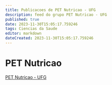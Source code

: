 ```yaml
---
title: Publicacoes de PET Nutricao - UFG 
description: feed do grupo PET Nutricao - UFG
published: true
date: 2023-11-30T15:05:17.759246
tags: Ciencias da Saude
editor: markdown
dateCreated: 2023-11-30T15:05:17.759246
---
```


# PET Nutricao
[PET Nutricao - UFG](/grupo/290PETNutricaoUFG)